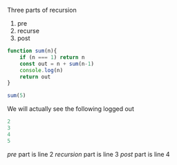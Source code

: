 Three parts of recursion
1. pre
2. recurse
3. post

```js
function sum(n){
	if (n === 1) return n
	const out = n + sum(n-1)
	console.log(n)
	return out
}

sum(5)
```

We will actually see the following logged out
```js
2
3
4
5
```

*pre* part is line 2
*recursion* part is line 3
*post* part is line 4